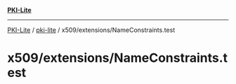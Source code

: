 [**PKI-Lite**](../../../../README.md)

---

[PKI-Lite](../../../../README.md) / [pki-lite](../../../README.md) / x509/extensions/NameConstraints.test

# x509/extensions/NameConstraints.test
